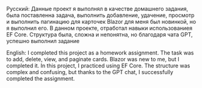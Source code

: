 Русский:
Данные проект я выполнял в качестве домашнего задания, была поставленна задача, выполнить добавление, удачение, просмотр и выполнить пагинацию для карточек
Blazor для меня был новинкой, но я выполнил его. В данном проекте, отработал навыки использованиея EF Core. Структура была, сложна и непонятна, но благодаря чата GPT, успешно выполнил задание

English:
I completed this project as a homework assignment. The task was to add, delete, view, and paginate cards.
Blazor was new to me, but I completed it. In this project, I practiced using EF Core. The structure was complex and confusing, but thanks to the GPT chat, I successfully completed the assignment.
